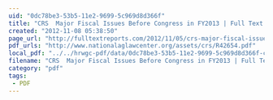 ```yaml
---
uid: "0dc78be3-53b5-11e2-9699-5c969d8d366f"
title: "CRS  Major Fiscal Issues Before Congress in FY2013 | Full Text Reports..."
created: "2012-11-08 05:38:50"
page_url: "http://fulltextreports.com/2012/11/05/crs-major-fiscal-issues-before-congress-in-fy2013/"
pdf_urls: "http://www.nationalaglawcenter.org/assets/crs/R42654.pdf"
local_pdf: "../../hrwgc-pdf/data/0dc78be3-53b5-11e2-9699-5c969d8d366f-crs-major-fiscal-issues-before-congress-in-fy2013-full-text-reports.pdf"
filename: "CRS  Major Fiscal Issues Before Congress in FY2013 | Full Text Reports.html"
category: "pdf"
tags: 
 - PDF
---
```

